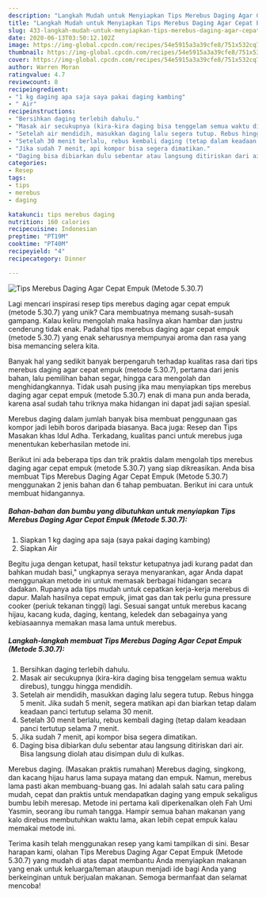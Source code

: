 ```yaml
---
description: "Langkah Mudah untuk Menyiapkan Tips Merebus Daging Agar Cepat Empuk (Metode 5.30.7) yang Menggugah Selera"
title: "Langkah Mudah untuk Menyiapkan Tips Merebus Daging Agar Cepat Empuk (Metode 5.30.7) yang Menggugah Selera"
slug: 433-langkah-mudah-untuk-menyiapkan-tips-merebus-daging-agar-cepat-empuk-metode-5307-yang-menggugah-selera
date: 2020-06-13T03:50:12.102Z
image: https://img-global.cpcdn.com/recipes/54e5915a3a39cfe8/751x532cq70/tips-merebus-daging-agar-cepat-empuk-metode-5307-foto-resep-utama.jpg
thumbnail: https://img-global.cpcdn.com/recipes/54e5915a3a39cfe8/751x532cq70/tips-merebus-daging-agar-cepat-empuk-metode-5307-foto-resep-utama.jpg
cover: https://img-global.cpcdn.com/recipes/54e5915a3a39cfe8/751x532cq70/tips-merebus-daging-agar-cepat-empuk-metode-5307-foto-resep-utama.jpg
author: Warren Moran
ratingvalue: 4.7
reviewcount: 8
recipeingredient:
- "1 kg daging apa saja saya pakai daging kambing"
- " Air"
recipeinstructions:
- "Bersihkan daging terlebih dahulu."
- "Masak air secukupnya (kira-kira daging bisa tenggelam semua waktu direbus), tunggu hingga mendidih."
- "Setelah air mendidih, masukkan daging lalu segera tutup. Rebus hingga 5 menit. Jika sudah 5 menit, segera matikan api dan biarkan tetap dalam keadaan panci tertutup selama 30 menit."
- "Setelah 30 menit berlalu, rebus kembali daging (tetap dalam keadaan panci tertutup selama 7 menit."
- "Jika sudah 7 menit, api kompor bisa segera dimatikan."
- "Daging bisa dibiarkan dulu sebentar atau langsung ditiriskan dari air. Bisa langsung diolah atau disimpan dulu di kulkas."
categories:
- Resep
tags:
- tips
- merebus
- daging

katakunci: tips merebus daging 
nutrition: 160 calories
recipecuisine: Indonesian
preptime: "PT19M"
cooktime: "PT40M"
recipeyield: "4"
recipecategory: Dinner

---
```



![Tips Merebus Daging Agar Cepat Empuk (Metode 5.30.7)](https://img-global.cpcdn.com/recipes/54e5915a3a39cfe8/751x532cq70/tips-merebus-daging-agar-cepat-empuk-metode-5307-foto-resep-utama.jpg)

Lagi mencari inspirasi resep tips merebus daging agar cepat empuk (metode 5.30.7) yang unik? Cara membuatnya memang susah-susah gampang. Kalau keliru mengolah maka hasilnya akan hambar dan justru cenderung tidak enak. Padahal tips merebus daging agar cepat empuk (metode 5.30.7) yang enak seharusnya mempunyai aroma dan rasa yang bisa memancing selera kita.

Banyak hal yang sedikit banyak berpengaruh terhadap kualitas rasa dari tips merebus daging agar cepat empuk (metode 5.30.7), pertama dari jenis bahan, lalu pemilihan bahan segar, hingga cara mengolah dan menghidangkannya. Tidak usah pusing jika mau menyiapkan tips merebus daging agar cepat empuk (metode 5.30.7) enak di mana pun anda berada, karena asal sudah tahu triknya maka hidangan ini dapat jadi sajian spesial.

Merebus daging dalam jumlah banyak bisa membuat penggunaan gas kompor jadi lebih boros daripada biasanya. Baca juga: Resep dan Tips Masakan khas Idul Adha. Terkadang, kualitas panci untuk merebus juga menentukan keberhasilan metode ini.


Berikut ini ada beberapa tips dan trik praktis dalam mengolah tips merebus daging agar cepat empuk (metode 5.30.7) yang siap dikreasikan. Anda bisa membuat Tips Merebus Daging Agar Cepat Empuk (Metode 5.30.7) menggunakan 2 jenis bahan dan 6 tahap pembuatan. Berikut ini cara untuk membuat hidangannya.

<!--inarticleads1-->

##### Bahan-bahan dan bumbu yang dibutuhkan untuk menyiapkan Tips Merebus Daging Agar Cepat Empuk (Metode 5.30.7):

1. Siapkan 1 kg daging apa saja (saya pakai daging kambing)
1. Siapkan  Air


Begitu juga dengan ketupat, hasil tekstur ketupatnya jadi kurang padat dan bahkan mudah basi,&#34; ungkapnya seraya menyarankan, agar Anda dapat menggunakan metode ini untuk memasak berbagai hidangan secara dadakan. Rupanya ada tips mudah untuk cepatkan kerja-kerja merebus di dapur. Malah hasilnya cepat empuk, jimat gas dan tak perlu guna pressure cooker (periuk tekanan tinggi) lagi. Sesuai sangat untuk merebus kacang hijau, kacang kuda, daging, kentang, keledek dan sebagainya yang kebiasaannya memakan masa lama untuk merebus. 

<!--inarticleads2-->

##### Langkah-langkah membuat Tips Merebus Daging Agar Cepat Empuk (Metode 5.30.7):

1. Bersihkan daging terlebih dahulu.
1. Masak air secukupnya (kira-kira daging bisa tenggelam semua waktu direbus), tunggu hingga mendidih.
1. Setelah air mendidih, masukkan daging lalu segera tutup. Rebus hingga 5 menit. Jika sudah 5 menit, segera matikan api dan biarkan tetap dalam keadaan panci tertutup selama 30 menit.
1. Setelah 30 menit berlalu, rebus kembali daging (tetap dalam keadaan panci tertutup selama 7 menit.
1. Jika sudah 7 menit, api kompor bisa segera dimatikan.
1. Daging bisa dibiarkan dulu sebentar atau langsung ditiriskan dari air. Bisa langsung diolah atau disimpan dulu di kulkas.


Merebus daging. (Masakan praktis rumahan) Merebus daging, singkong, dan kacang hijau harus lama supaya matang dan empuk. Namun, merebus lama pasti akan membuang-buang gas. Ini adalah salah satu cara paling mudah, cepat dan praktis untuk mendapatkan daging yang empuk sekaligus bumbu lebih meresap. Metode ini pertama kali diperkenalkan oleh Fah Umi Yasmin, seorang ibu rumah tangga. Hampir semua bahan makanan yang kalo direbus membutuhkan waktu lama, akan lebih cepat empuk kalau memakai metode ini. 

Terima kasih telah menggunakan resep yang kami tampilkan di sini. Besar harapan kami, olahan Tips Merebus Daging Agar Cepat Empuk (Metode 5.30.7) yang mudah di atas dapat membantu Anda menyiapkan makanan yang enak untuk keluarga/teman ataupun menjadi ide bagi Anda yang berkeinginan untuk berjualan makanan. Semoga bermanfaat dan selamat mencoba!
